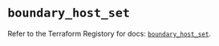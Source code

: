 # `boundary_host_set`

Refer to the Terraform Registory for docs: [`boundary_host_set`](https://registry.terraform.io/providers/hashicorp/boundary/1.1.7/docs/resources/host_set).
